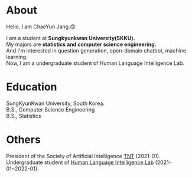 About
======================
Hello. I am ChaeYun Jang.:blush:    

I am a student at **Sungkyunkwan University(SKKU).**  
My majors are **statistics and computer science engineering.**  
And I'm interested in question generation, open-domain chatbot, machine learning.  
Now, I am a undergraduate student of Human Language Intelligence Lab.

Education
======================
SungKyunKwan University, South Korea.   
B.S., Computer Science Engineering  
B.S., Statistics  

Others
======================
President of the Society of Artificial Intelligence [TNT](https://skku-tnt.github.io/) (2021-01).   
Undergraduate student of [Human Language Intelligence Lab](https://hli.skku.edu/) (2021-01~2022-01). 
